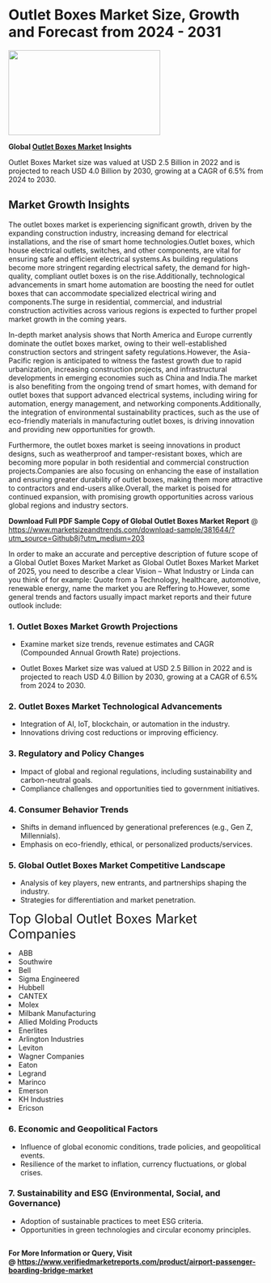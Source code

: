 <H1>Outlet Boxes Market Size, Growth and Forecast from 2024 - 2031</H1><img class="aligncenter size-medium wp-image-584254" src="https://thirdeyenews.in/wp-content/uploads/2024/09/Global-Market-Research-300x168.jpeg" alt="" width="300" height="168" /><p><strong>Global&nbsp;<a href="https://www.marketsizeandtrends.com/download-sample/381644/?utm_source=Github8j?utm_medium=203">Outlet Boxes Market</a> Insights</strong></p><p>Outlet Boxes Market size was valued at USD 2.5 Billion in 2022 and is projected to reach USD 4.0 Billion by 2030, growing at a CAGR of 6.5% from 2024 to 2030.</p><p><h2>Market Growth Insights</h2> <p>The outlet boxes market is experiencing significant growth, driven by the expanding construction industry, increasing demand for electrical installations, and the rise of smart home technologies.Outlet boxes, which house electrical outlets, switches, and other components, are vital for ensuring safe and efficient electrical systems.As building regulations become more stringent regarding electrical safety, the demand for high-quality, compliant outlet boxes is on the rise.Additionally, technological advancements in smart home automation are boosting the need for outlet boxes that can accommodate specialized electrical wiring and components.The surge in residential, commercial, and industrial construction activities across various regions is expected to further propel market growth in the coming years.</p> <p>In-depth market analysis shows that North America and Europe currently dominate the outlet boxes market, owing to their well-established construction sectors and stringent safety regulations.However, the Asia-Pacific region is anticipated to witness the fastest growth due to rapid urbanization, increasing construction projects, and infrastructural developments in emerging economies such as China and India.The market is also benefiting from the ongoing trend of smart homes, with demand for outlet boxes that support advanced electrical systems, including wiring for automation, energy management, and networking components.Additionally, the integration of environmental sustainability practices, such as the use of eco-friendly materials in manufacturing outlet boxes, is driving innovation and providing new opportunities for growth.<p>Furthermore, the outlet boxes market is seeing innovations in product designs, such as weatherproof and tamper-resistant boxes, which are becoming more popular in both residential and commercial construction projects.Companies are also focusing on enhancing the ease of installation and ensuring greater durability of outlet boxes, making them more attractive to contractors and end-users alike.Overall, the market is poised for continued expansion, with promising growth opportunities across various global regions and industry sectors.</p> <p><span class=""><strong>Download Full PDF Sample Copy of Global Outlet Boxes Market Report</strong> @ <a href="https://www.marketsizeandtrends.com/download-sample/381644/?utm_source=Github8j?utm_medium=203" target="_blank">https://www.marketsizeandtrends.com/download-sample/381644/?utm_source=Github8j?utm_medium=203</a></span></p><p>In order to make an accurate and perceptive description of future scope of a Global&nbsp;Outlet Boxes Market Market as Global&nbsp;Outlet Boxes Market Market of 2025, you need to describe a clear Vision &ndash; What Industry or Linda can you think of for example: Quote from a Technology, healthcare, automotive, renewable energy, name the market you are Reffering to.However, some general trends and factors usually impact market reports and their future outlook include:</p><h3>1.&nbsp;<strong>Outlet Boxes Market Growth Projections</strong></h3><ul><li>Examine market size trends, revenue estimates and CAGR (Compounded Annual Growth Rate) projections.</li><li><p>Outlet Boxes Market size was valued at USD 2.5 Billion in 2022 and is projected to reach USD 4.0 Billion by 2030, growing at a CAGR of 6.5% from 2024 to 2030.</p></li></ul><h3>2.&nbsp;<strong>Outlet Boxes Market Technological Advancements</strong></h3><ul><li>Integration of AI, IoT, blockchain, or automation in the industry.</li><li>Innovations driving cost reductions or improving efficiency.</li></ul><h3>3.&nbsp;<strong>Regulatory and Policy Changes</strong></h3><ul><li>Impact of global and regional regulations, including sustainability and carbon-neutral goals.</li><li>Compliance challenges and opportunities tied to government initiatives.</li></ul><h3>4.&nbsp;<strong>Consumer Behavior Trends</strong></h3><ul><li>Shifts in demand influenced by generational preferences (e.g., Gen Z, Millennials).</li><li>Emphasis on eco-friendly, ethical, or personalized products/services.</li></ul><h3>5.&nbsp;<strong>Global Outlet Boxes Market Competitive Landscape</strong></h3><ul><li>Analysis of key players, new entrants, and partnerships shaping the industry.</li><li>Strategies for differentiation and market penetration.</li></ul><p data-pm-slice="1 1 []"><span style="color: inherit; font-family: inherit; font-size: 25px;">Top Global Outlet Boxes Market Companies</span></p><div class="" data-test-id=""><p><li>ABB</li><li> Southwire</li><li> Bell</li><li> Sigma Engineered</li><li> Hubbell</li><li> CANTEX</li><li> Molex</li><li> Milbank Manufacturing</li><li> Allied Molding Products</li><li> Enerlites</li><li> Arlington Industries</li><li> Leviton</li><li> Wagner Companies</li><li> Eaton</li><li> Legrand</li><li> Marinco</li><li> Emerson</li><li> KH Industries</li><li> Ericson</li></p></div><h3>6.&nbsp;<strong>Economic and Geopolitical Factors</strong></h3><ul><li>Influence of global economic conditions, trade policies, and geopolitical events.</li><li>Resilience of the market to inflation, currency fluctuations, or global crises.</li></ul><h3>7.&nbsp;<strong>Sustainability and ESG (Environmental, Social, and Governance)</strong></h3><ul><li>Adoption of sustainable practices to meet ESG criteria.</li><li>Opportunities in green technologies and circular economy principles.</li></ul><h2><strong style="font-size: 14px;">For More Information or Query, Visit @&nbsp;</strong><a style="background-color: #ffffff; font-size: 14px;" href="https://www.marketsizeandtrends.com/report/outlet-boxes-market/" target="_blank">https://www.verifiedmarketreports.com/product/airport-passenger-boarding-bridge-market</a></h2>